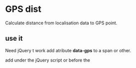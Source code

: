 # GPS dist
Calculate distance from localisation data to GPS point.
## use it
Need jQuery t work
add atribute **data-gps** to a span or other.

  <span data-gps="[47.3983,5.0898]" ></span>

add under the jQuery script or before the </body>
  <script src="gps_dist.js"></script>
